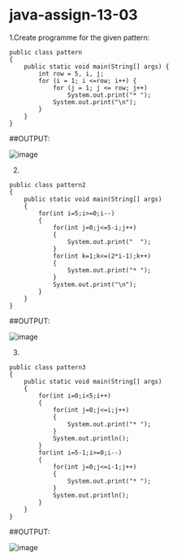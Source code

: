 # java-assign-13-03
1.Create programme for the given pattern:


```
public class pattern
{
    public static void main(String[] args) {
        int row = 5, i, j;
        for (i = 1; i <=row; i++) {
            for (j = 1; j <= row; j++)
                System.out.print("* ");
            System.out.print("\n");
        }
    }
}
```

##OUTPUT:

![image](https://user-images.githubusercontent.com/93427923/224888661-53a389f7-5043-4a0b-8932-a7d0bcb9bc7a.png)

2.
```
public class pattern2
{
    public static void main(String[] args)
    {
        for(int i=5;i>=0;i--)
        {
            for(int j=0;j<=5-i;j++)
            {
                System.out.print("  ");
            }
            for(int k=1;k<=(2*i-1);k++)
            {
                System.out.print("* ");
            }
            System.out.print("\n");
        }
    }
}
```

##OUTPUT:

![image](https://user-images.githubusercontent.com/93427923/224888796-c5361f3b-6b86-43c9-a60a-70b952d5f353.png)

3.

```
public class pattern3
{
    public static void main(String[] args)
    {
        for(int i=0;i<5;i++)
        {
            for(int j=0;j<=i;j++)
            {
                System.out.print("* ");
            }
            System.out.println();
        }
        for(int i=5-1;i>=0;i--)
        {
            for(int j=0;j<=i-1;j++)
            {
                System.out.print("* ");
            }
            System.out.println();
        }
    }
}
```

##OUTPUT:

![image](https://user-images.githubusercontent.com/93427923/224888971-3a160772-47e9-4160-9488-caad4fcb405e.png)

